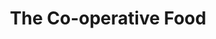 ---
title: "The Co-operative Food"
url: /bristol/the-co-operative-food-bishopsworth-road/
shop: convenience
---
